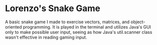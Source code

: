 # Lorenzo's Snake Game
A basic snake game I made to exercise vectors, matrices, and object-oriented programming. It is played in the terminal and utilizes Java's GUI only to make possible user input, seeing as how Java's util.scanner class wasn't effective in reading gaming input.
